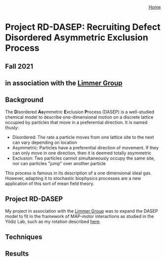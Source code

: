 <p align="right">
  <a href="https://jslivka66.github.io/index.html">
    Home
  </a>
</p>

# Project RD-DASEP: Recruiting Defect Disordered Asymmetric Exclusion Process

## Fall 2021
## in association with the [Limmer Group](http://www.cchem.berkeley.edu/dtlgrp/)



## Background
The **D**isordered **As**ymmetric **E**xclusion **P**rocess (DASEP) is a well-studied chemical model to describe one-dimensional motion on a discrete lattice occupied by particles that move in a preferential direction. It is named thusly:
- Disordered: The rate a particle moves from one lattice site to the next can vary depending on location
- Asymmetric: Particles have a preferential direction of movement. If they can only move in one direction, then it is deemed totally asymmetric
- Exclusion: Two particles cannot simultaneously occupy the same site, nor can particles "jump" over another particle

This process is famous in its description of a one dimensional ideal gas. However, adapting it to stochastic biophysics processes are a new application of this sort of mean field theory.


## Project RD-DASEP
My project in association with the [Limmer Group](http://www.cchem.berkeley.edu/dtlgrp/) was to expand the DASEP model to fit in the framework of MAP-motor interactions as studied in the Yildiz Lab, such as my rotation described [here](https://jslivka66.github.io/past_projects/MuSHBRooM.html).

## Techniques




## Results
